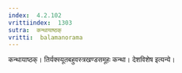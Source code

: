 ```yaml
---
index:  4.2.102
vrittiindex:  1303
sutra:  कन्थायाष्ठक्
vritti:  balamanorama 
---
```


कन्थायाष्ठक्। तिर्यक्स्यूतबहुवस्त्रखण्डसमूहः कन्था। देशविशेष इत्यन्ये। 

